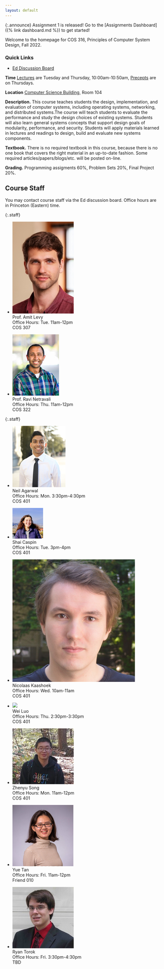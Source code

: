 ```yaml
---
layout: default
---
```


{:.announce}
Assignment 1 is released! Go to the [Assignments Dashboard]({% link dashboard.md %}) to get started!

Welcome to the homepage for COS 316, Principles of Computer System
Design, Fall 2022.

### Quick Links

  * [Ed Discussion Board](https://edstem.org/us/courses/23475)

**Time** [Lectures](lectures) are Tuesday and Thursday, 10:00am-10:50am, [Precepts](precepts) are on Thursdays.

**Location** [Computer Science Building](https://api.princeton.edu/campus-map/link?id=0167), Room 104

**Description.** This course teaches students the design,
implementation, and evaluation of computer systems, including operating
systems, networking, and distributed systems.The course will teach
students to evaluate the performance and study the design choices of
existing systems. Students will also learn general systems concepts that
support design goals of modularity, performance, and security. Students
will apply materials learned in lectures and readings to design, build
and evaluate new systems components.

**Textbook.** There is no required textbook in this course, because
there is no one book that covers the right material in an up-to-date
fashion. Some required articles/papers/blogs/etc. will be posted
on-line.

**Grading.** Programming assigments 60%, Problem Sets 20%, Final Project 20%.

## Course Staff

You may contact course staff via the Ed discussion board. Office hours are in
Princeton (Eastern) time.

{:.staff}
* ![](images/staff/amit-levy.jpg)\
Prof. Amit Levy\
Office Hours:
Tue. 11am-12pm\
COS 307

* ![](images/staff/ravi-netravali.jpg)\
Prof. Ravi Netravali\
Office Hours:
Thu. 11am-12pm\
COS 322


{:.staff}

* ![](images/staff/neil-agarwal.jpg)\
Neil Agarwal\
Office Hours:
Mon. 3:30pm-4:30pm\
COS 401

* ![](images/staff/shai.jpg)\
Shai Caspin\
Office Hours:
Tue. 3pm-4pm\
COS 401

* ![](images/staff/nick-kaashoek.jpg)\
Nicolaas Kaashoek\
Office Hours:
Wed. 10am-11am\
COS 401

* ![](images/staff/wei-luo.jpg)\
Wei Luo\
Office Hours:
Thu. 2:30pm-3:30pm\
COS 401

* ![](images/staff/zhenyu-song.jpg)\
Zhenyu Song\
Office Hours:
Mon. 11am-12pm\
COS 401


* ![](images/staff/yue-tan.jpg)\
Yue Tan\
Office Hours:
Fri. 11am-12pm\
Friend 010

* ![](images/staff/ryan-torok.jpg)\
Ryan Torok\
Office Hours:
Fri. 3:30pm-4:30pm\
TBD

